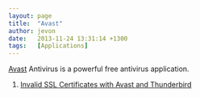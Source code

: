 ```yaml
---
layout: page
title:  "Avast"
author: jevon
date:   2013-11-24 13:31:14 +1300
tags:   [Applications]
---
```


[Avast](avast.md) Antivirus is a powerful free antivirus application.

1. [Invalid SSL Certificates with Avast and Thunderbird](thunderbird.md)
